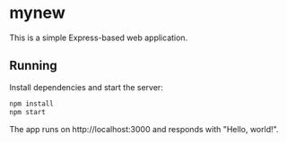 # mynew

This is a simple Express-based web application.

## Running

Install dependencies and start the server:

```bash
npm install
npm start
```

The app runs on http://localhost:3000 and responds with "Hello, world!".
